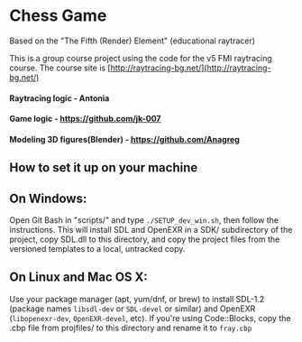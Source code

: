 # Chess Game
Based on the "The Fifth (Render) Element" (educational raytracer)

This is a group course project using the code for the v5 FMI raytracing course.
The course site is [http://raytracing-bg.net/](http://raytracing-bg.net/)

#### Raytracing logic - Antonia  
#### Game logic - https://github.com/jk-007  
#### Modeling 3D figures(Blender) - https://github.com/Anagreg  


How to set it up on your machine
--------------------------------

On Windows:
-----------
   Open Git Bash in "scripts/" and type `./SETUP_dev_win.sh`, then follow the instructions.
   This will install SDL and OpenEXR in a SDK/ subdirectory of the project, copy SDL.dll to this directory, and copy the project files from the versioned templates to a local, untracked copy.

On Linux and Mac OS X:
----------------------
   Use your package manager (apt, yum/dnf, or brew) to install SDL-1.2 (package names `libsdl-dev` or `SDL-devel` or similar) and OpenEXR (`libopenexr-dev`, `OpenEXR-devel`, etc).
   If you're using Code::Blocks, copy the .cbp file from projfiles/ to this directory and rename it to `fray.cbp`
